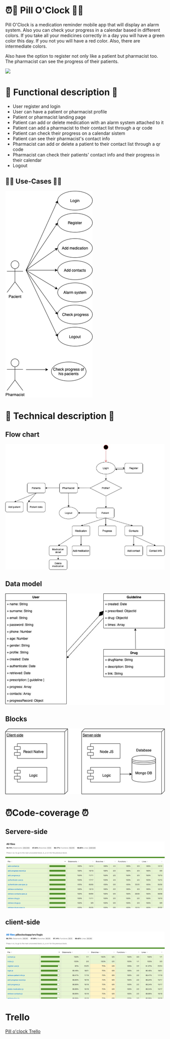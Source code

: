 # ⏰💊 Pill O'Clock 💊⏰
Pill O'Clock is a medication reminder mobile app that will display an alarm system. Also you can check your progress in a calendar based in different colors. If you take all your medicines correctly in a day you will have a green color this day. If you not you will have a red color. Also, there are intermediate colors.

Also have the option to register not only like a patient but pharmacist too. The pharmacist can see the progress of their patients.

![](https://media.giphy.com/media/1k1ytTA4AHJnp7OvUJ/giphy.gif)

# 💊 Functional description 💊
- User register and login
- User can have a patient or pharmacist profile
- Patient or pharmacist landing page
- Patient can add or delete medication with an alarm system attached to it
- Patient can add a pharmacist to their contact list through a qr code
- Patient can check their progress on a calendar sistem
- Patient can see their pharmacist's contact info
- Pharmacist can add or delete a patient to their contact list through a qr code
- Pharmacist can check their patients' contact info and their progress in their calendar
- Logout

## 👩‍⚕️ Use-Cases 👩‍⚕️
![](./images/use-case-diagram.png)

# 💊 Technical description 💊
## Flow chart
![](./images/flow-chart.jpg)

## Data model
![](./images/data-model.jpg)

## Blocks
![](./images/blocks.jpg)

# ⏰Code-coverage ⏰
## Servere-side
![](./images/server-side.png)

## client-side
![](./images/client-side.png) 

# Trello
[Pill o'clock Trello](https://trello.com/b/fFh8z5rm/pill-o-clock)
